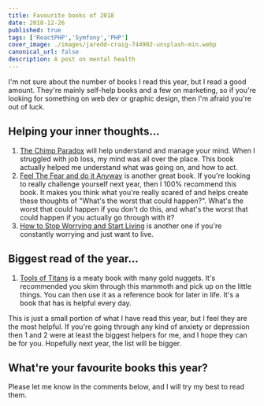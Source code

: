 ```yaml
---
title: Favourite books of 2018
date: 2018-12-26
published: true
tags: ['ReactPHP','Symfony','PHP']
cover_image: ./images/jaredd-craig-744902-unsplash-min.webp
canonical_url: false
description: A post on mental health
---
```


I'm not sure about the number of books I read this year, but I read a good amount. They're mainly self-help books and a few on marketing, so if you're looking for something on web dev or graphic design, then I'm afraid you're out of luck.

## Helping your inner thoughts...

1. [The Chimp Paradox](https://amzn.to/2BG0STf) will help understand and manage your mind. When I struggled with job loss, my mind was all over the place. This book actually helped me understand what was going on, and how to act.
2. [Feel The Fear and do it Anyway](https://amzn.to/2Czdbm1) is another great book. If you're looking to really challenge yourself next year, then I 100% recommend this book. It makes you think what you're really scared of and helps create these thoughts of "What's the worst that could happen?". What's the worst that could happen if you don't do this, and what's the worst that could happen if you actually go through with it?
3. [How to Stop Worrying and Start Living](https://amzn.to/2GEuM03) is another one if you're constantly worrying and just want to live.

## Biggest read of the year...

1. [Tools of Titans](https://amzn.to/2RgG66A) is a meaty book with many gold nuggets. It's recommended you skim through this mammoth and pick up on the little things. You can then use it as a reference book for later in life. It's a book that has is helpful every day.

This is just a small portion of what I have read this year, but I feel they are the most helpful. If you're going through any kind of anxiety or depression then 1 and 2 were at least the biggest helpers for me, and I hope they can be for you. Hopefully next year, the list will be bigger.

## What're your favourite books this year?

Please let me know in the comments below, and I will try my best to read them.
